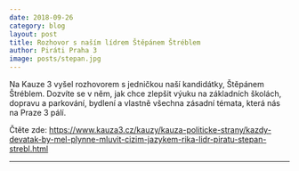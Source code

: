 ```yaml
---
date: 2018-09-26
category: blog
layout: post
title: Rozhovor s naším lídrem Štěpánem Štréblem
author: Piráti Praha 3
image: posts/stepan.jpg
---
```


Na Kauze 3 vyšel rozhovorem s jedničkou naší kandidátky, Štěpánem Štréblem. Dozvíte se v něm, jak chce zlepšit výuku na základních školách, dopravu a parkování, bydlení a vlastně všechna zásadní témata, která nás na Praze 3 pálí.

Čtěte zde: https://www.kauza3.cz/kauzy/kauza-politicke-strany/kazdy-devatak-by-mel-plynne-mluvit-cizim-jazykem-rika-lidr-piratu-stepan-strebl.html

- - -
